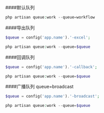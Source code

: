####默认队列
```php
php artisan queue:work --queue=workflow
```
####导出队列 
```php
$queue = config('app.name').'-excel';

php artisan queue:work --queue=$queue
```

####回调队列
```php
$queue = config('app.name').'-callback';

php artisan queue:work --queue=$queue
```
####广播队列 queue=broadcast
```php
$queue = config('app.name').'-broadcast';

php artisan queue:work --queue=$queue
```
